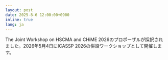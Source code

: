 ```yaml
---
layout: post
date: 2025-8-6 12:00:00+0900
inline: true
lang: ja
---
```


The Joint Workshop on HSCMA and CHiME 2026のプロポーザルが採択されました。2026年5月4日にICASSP 2026の併設ワークショップとして開催します。
